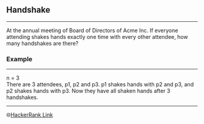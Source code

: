 ## Handshake
---
At the annual meeting of Board of Directors of Acme Inc. If everyone attending shakes hands exactly one time with every other attendee, how many handshakes are there?

### Example
---
n = 3 <br>
There are 3 attendees, p1, p2 and p3. p1 shakes hands with p2 and p3, and p2 shakes hands with p3. Now they have all shaken hands after 3 handshakes.

---
🌐[HackerRank Link]([Handshake](https://www.hackerrank.com/challenges/handshake/problem?isFullScreen=true))
